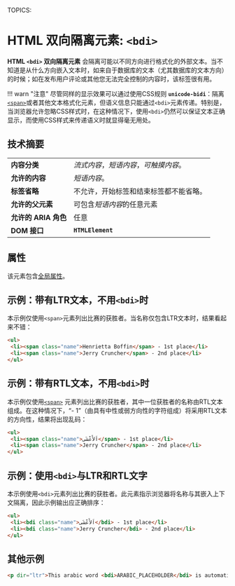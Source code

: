 TOPICS: <bdi>

# HTML 双向隔离元素: `<bdi>`

**HTML `<bdi>` 双向隔离元素** 会隔离可能以不同方向进行格式化的外部文本。当不知道是从什么方向嵌入文本时，如来自于数据库的文本（尤其数据库的文本方向）的时候；如在发布用户评论或其他您无法完全控制的内容时，该标签很有用。

!!! warn "注意"
    尽管同样的显示效果可以通过使用CSS规则 **`unicode-bidi`**：隔离[`<span>`](/en/webfrontend/<span>)或者其他文本格式化元素，但语义信息只能通过`<bdi>`元素传递。特别是，当浏览器允许忽略CSS样式时，在这种情况下，使用`<bdi>`仍然可以保证文本正确显示，而使用CSS样式来传递语义时就显得毫无用处。

## 技术摘要

|  |  |
| :-- | :-- |
| **内容分类** | *流式内容*，*短语内容*，*可触摸内容*。 |
| **允许的内容** | *短语内容*。 |
| **标签省略** | 不允许，开始标签和结束标签都不能省略。|
| **允许的父元素** | 可包含*短语内容*的任意元素 |
| **允许的 ARIA 角色** | 任意 |
| **DOM 接口** | **`HTMLElement`** |

## 属性

该元素包含[全局属性](/zh-hans/webfrontend/HTML_Global_Attributes)。

## 示例：带有LTR文本，不用`<bdi>`时

本示例仅使用`<span>`元素列出比赛的获胜者。当名称仅包含LTR文本时，结果看起来不错：

```html
<ul>
 <li><span class="name">Henrietta Boffin</span> - 1st place</li>
 <li><span class="name">Jerry Cruncher</span> - 2nd place</li>
</ul>
```

## 示例：带有RTL文本，不用`<bdi>`时

本示例仅使用[`<span>`](/en/webfrontend/<span>) 元素列出比赛的获胜者，其中一位获胜者的名称由RTL文本组成。在这种情况下，“- 1”（由具有中性或弱方向性的字符组成）将采用RTL文本的方向性，结果将出现乱码：

```html
<ul>
 <li><span class="name">اَلأَعْشَى</span> - 1st place</li>
 <li><span class="name">Jerry Cruncher</span> - 2nd place</li>
</ul>
```

## 示例：使用`<bdi>`与LTR和RTL文字

本示例使用`<bdi>`元素列出比赛的获胜者。此元素指示浏览器将名称与其嵌入上下文隔离，因此示例输出应正确排序：

```html
<ul>
 <li><bdi class="name">اَلأَعْشَى</bdi> - 1st place</li>
 <li><bdi class="name">Jerry Cruncher</bdi> - 2nd place</li>
</ul>
```

## 其他示例

```html
<p dir="ltr">This arabic word <bdi>ARABIC_PLACEHOLDER</bdi> is automatically displayed right-to-left.</p>
```
